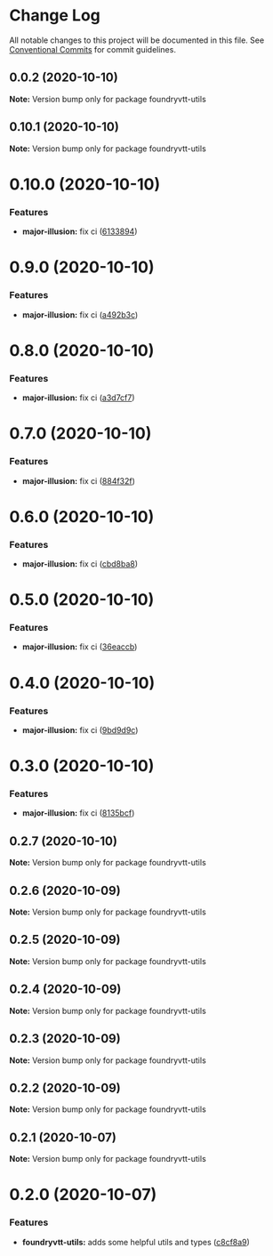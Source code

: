 # Change Log

All notable changes to this project will be documented in this file.
See [Conventional Commits](https://conventionalcommits.org) for commit guidelines.

## 0.0.2 (2020-10-10)

**Note:** Version bump only for package foundryvtt-utils





## 0.10.1 (2020-10-10)

**Note:** Version bump only for package foundryvtt-utils





# 0.10.0 (2020-10-10)


### Features

* **major-illusion:** fix ci ([6133894](https://github.com/danethurber/hephaestus/commit/613389406696628facf9f229d97e590946da3702))





# 0.9.0 (2020-10-10)


### Features

* **major-illusion:** fix ci ([a492b3c](https://github.com/danethurber/hephaestus/commit/a492b3c67b5dc893ee8df3a63d86c96220822b39))





# 0.8.0 (2020-10-10)


### Features

* **major-illusion:** fix ci ([a3d7cf7](https://github.com/danethurber/hephaestus/commit/a3d7cf77532958230e0986a998554cff85d2134a))





# 0.7.0 (2020-10-10)


### Features

* **major-illusion:** fix ci ([884f32f](https://github.com/danethurber/hephaestus/commit/884f32f7d4dfd1bf84ebadbd641d47d16bc3398c))





# 0.6.0 (2020-10-10)


### Features

* **major-illusion:** fix ci ([cbd8ba8](https://github.com/danethurber/hephaestus/commit/cbd8ba842d508b8e5367f398d5de6e41a30cc5d9))





# 0.5.0 (2020-10-10)


### Features

* **major-illusion:** fix ci ([36eaccb](https://github.com/danethurber/hephaestus/commit/36eaccb25d06ff17382fe8af04e38316a412a4fa))





# 0.4.0 (2020-10-10)


### Features

* **major-illusion:** fix ci ([9bd9d9c](https://github.com/danethurber/hephaestus/commit/9bd9d9cc22fecf63def1a0f50085e4a032d18904))





# 0.3.0 (2020-10-10)


### Features

* **major-illusion:** fix ci ([8135bcf](https://github.com/danethurber/hephaestus/commit/8135bcff13f009bb81147c9d28d6113008f6e386))





## 0.2.7 (2020-10-10)

**Note:** Version bump only for package foundryvtt-utils





## 0.2.6 (2020-10-09)

**Note:** Version bump only for package foundryvtt-utils





## 0.2.5 (2020-10-09)

**Note:** Version bump only for package foundryvtt-utils





## 0.2.4 (2020-10-09)

**Note:** Version bump only for package foundryvtt-utils





## 0.2.3 (2020-10-09)

**Note:** Version bump only for package foundryvtt-utils





## 0.2.2 (2020-10-09)

**Note:** Version bump only for package foundryvtt-utils





## 0.2.1 (2020-10-07)

**Note:** Version bump only for package foundryvtt-utils





# 0.2.0 (2020-10-07)

### Features

- **foundryvtt-utils:** adds some helpful utils and types ([c8cf8a9](https://github.com/danethurber/hephaestus/commit/c8cf8a9e926f414a79b3eefabf337d6258b66f34))
